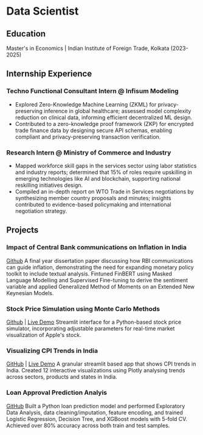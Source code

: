 # Data Scientist

## Education
Master's in Economics | Indian Institute of Foreign Trade, Kolkata (2023-2025)

## Internship Experience
### Techno Functional Consultant Intern @ Infisum Modeling
- Explored Zero-Knowledge Machine Learning (ZKML) for privacy-preserving  inference in global healthcare; assessed model complexity reduction on clinical data, informing efficient decentralized ML design.
- Contributed to a zero-knowledge proof framework (ZKP) for encrypted trade finance data by designing secure API schemas, enabling compliant and privacy-preserving transaction verification.

### Research Intern @ Ministry of Commerce and Industry
- Mapped workforce skill gaps in the services sector using labor statistics and industry reports; determined that 15% of roles require upskilling in emerging technologies like AI and blockchain, supporting national reskilling initiatives design.
- Compiled an in-depth report on WTO Trade in Services negotiations by synthesizing member country proposals and minutes; insights contributed to evidence-based policymaking and international negotiation strategy.

## Projects
### Impact of Central Bank communications on Inflation in India
[Github](https://github.com/Green2410/RBI_sentiment)
A final year dissertation paper discussing how RBI communications can guide inflation, demonstrating the need for expanding monetary policy toolkit to include textual analysis. Fintuned FinBERT using Masked Language Modelling and Supervised Fine-tuning to derive the sentiment variable and applied Generalized Method of Moments on an Extended New Keynesian Models.

### Stock Price Simulation using Monte Carlo Methods
[Github](https://github.com/Green2410/Stock-Price-Simulator) | [Live Demo](https://stock-price-simulator.streamlit.app/)
Streamlit interface for a Python-based stock price simulator, incorporating adjustable parameters for real-time market visualization of Apple's stock.

### Visualizing CPI Trends in India
[GitHub](https://github.com/Green2410/Dash-app-for-CPI) | [Live Demo](https://cpi-visualization-app.streamlit.app/)
A granular streamlit based app that shows CPI trends in India. Created 12 interactive visualizations using Plotly analysing trends across sectors, products and states in India.

###  Loan Approval Prediction Analyis
[GitHub](https://github.com/Green2410/Financial-Loan-Prediction)
Built a Python loan prediction model and performed Exploratory Data Analysis, data cleaning/imputation, feature encoding, and trained Logistic Regression, Decision Tree, and XGBoost models with 5-fold CV. Achieved over 80% accuracy across both train and test samples.


 
